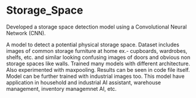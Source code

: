 # Storage_Space
Developed a storage space detection model using a Convolutional Neural Network (CNN). 

A model to detect a potential physical storage space. Dataset includes images of common storage furniture at home ex.- cupboards, wardrobes, shelfs, etc. and similar looking confusing images of doors and obvious non storage spaces like walls. Trained many models with different architecture. Also experimented with maxpooling. Results can be seen in code file itself. Model can be further trained with industrial images too. This model have application in household and industrial AI assistant, warehouse management, inventory managemnet AI, etc. 
